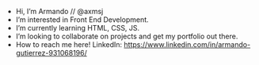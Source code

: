 -  Hi, I’m Armando // @axmsj
-  I’m interested in Front End Development.
-  I’m currently learning HTML, CSS, JS. 
-  I’m looking to collaborate on projects and get my portfolio out there.
-  How to reach me here! LinkedIn: https://www.linkedin.com/in/armando-gutierrez-931068196/


<!---
axmsj/axmsj is a ✨ special ✨ repository because its `README.md` (this file) appears on your GitHub profile.
You can click the Preview link to take a look at your changes.
--->
